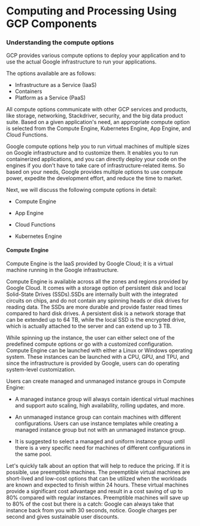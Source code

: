 
# Computing and Processing Using GCP Components


### Understanding the compute options

GCP provides various compute options to deploy your application and to use the actual Google infrastructure to run your applications.

The options available are as follows:

- Infrastructure as a Service (IaaS)
- Containers
- Platform as a Service (PaaS)


All compute options communicate with other GCP services and products, like storage, networking, Stackdriver, security, and the big data product suite. Based on a given application's need, an appropriate compute option is selected from the Compute Engine, Kubernetes Engine, App Engine, and Cloud Functions.

Google compute options help you to run virtual machines of multiple sizes on Google infrastructure and to customize them. It enables you to run containerized applications, and you can directly deploy your code on the engines if you don't have to take care of infrastructure-related items. So based on your needs, Google provides multiple options to use compute power, expedite the development effort, and reduce the time to market.


Next, we will discuss the following compute options in detail:

- Compute Engine
- App Engine

- Cloud Functions
- Kubernetes Engine


#### Compute Engine

Compute Engine is the IaaS provided by Google Cloud; it is a virtual machine running in the Google infrastructure.

Compute Engine is available across all the zones and regions provided by Google Cloud. It comes with a storage option of persistent disk and local Solid-State Drives (SSDs).SSDs are internally built with the integrated circuits on chips, and do not contain any spinning heads or disk drives for reading data. The SSDs are more durable and provide faster read times compared to hard disk drives. A persistent disk is a network storage that can be extended up to 64 TB, while the local SSD is the encrypted drive, which is actually attached to the server and can extend up to 3 TB.


While spinning up the instance, the user can either select one of the predefined compute options or go with a customized configuration. Compute Engine can be launched with either a Linux or Windows operating system. These instances can be launched with a CPU, GPU, and TPU, and since the infrastructure is provided by Google, users can do operating system-level customization.


Users can create managed and unmanaged instance groups in Compute Engine:

- A managed instance group will always contain identical virtual machines and support auto scaling, high availability, rolling updates, and more.
- An unmanaged instance group can contain machines with different configurations. Users can use instance templates while creating a managed instance group but not with an unmanaged instance group.

- It is suggested to select a managed and uniform instance group until there is a very specific need for machines of different configurations in the same pool.

Let's quickly talk about an option that will help to reduce the pricing. If it is possible, use preemptible machines. The preemptible virtual machines are short-lived and low-cost options that can be utilized when the workloads are known and expected to finish within 24 hours. These virtual machines provide a significant cost advantage and result in a cost saving of up to 80% compared with regular instances. Preemptible machines will save up to 80% of the cost but there is a catch: Google can always take that instance back from you with 30 seconds, notice. Google charges per second and gives sustainable user discounts.

